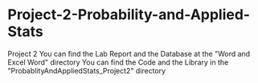 # Project-2-Probability-and-Applied-Stats
Project 2
You can find the Lab Report and the Database at the "Word and Excel Word" directory
You can find the Code and the Library in the "ProbablityAndAppliedStats_Project2" directory
